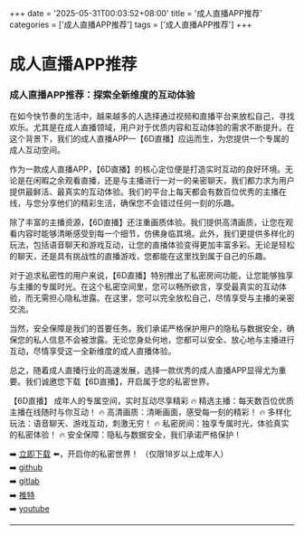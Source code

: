 +++
date = '2025-05-31T00:03:52+08:00'
title = '成人直播APP推荐'
categories = ['成人直播APP推荐']
tags = ['成人直播APP推荐']
+++

# 成人直播APP推荐

### 成人直播APP推荐：探索全新维度的互动体验

在如今快节奏的生活中，越来越多的人选择通过视频和直播平台来放松自己，寻找欢乐。尤其是在成人直播领域，用户对于优质内容和互动体验的需求不断提升。在这个背景下，我们的成人直播APP—【6D直播】应运而生，为您提供一个专属的成人互动空间。

作为一款成人直播APP，【6D直播】的核心定位便是打造实时互动的良好环境。无论是在闲暇之余观看直播，还是与主播进行一对一的亲密聊天，我们都力求为用户提供最鲜活、最真实的互动体验。我们的平台上每天都会有数百位优秀的主播在线，与您分享他们的精彩生活，确保您不会错过任何一刻的乐趣。

除了丰富的主播资源，【6D直播】还注重画质体验。我们提供高清画质，让您在观看内容时能够清晰感受到每一个细节，仿佛身临其境。此外，我们更提供多样化的玩法，包括语音聊天和游戏互动，让您的直播体验变得更加丰富多彩。无论是轻松的聊天，还是具有挑战性的直播游戏，您都能在这里找到属于自己的乐趣。

对于追求私密性的用户来说，【6D直播】特别推出了私密房间功能，让您能够独享与主播的专属时光。在这个私密空间里，您可以畅所欲言，享受最真实的互动体验，而无需担心隐私泄露。在这里，您可以完全放松自己，尽情享受与主播的亲密交流。

当然，安全保障是我们的首要任务。我们承诺严格保护用户的隐私与数据安全，确保您的私人信息不会被泄露。无论您身处何地，您都可以安全、放心地与主播进行互动，尽情享受这一全新维度的成人直播体验。

总之，随着成人直播行业的高速发展，选择一款优秀的成人直播APP显得尤为重要。我们诚邀您下载【6D直播】，开启属于您的私密世界。

【6D直播】
成年人的专属空间，实时互动尽享精彩
🔥 精选主播：每天数百位优质主播在线随时与你互动！
🔥 高清画质：清晰画面，感受每一刻的精彩！
🔥 多样化玩法：语音聊天、游戏互动，刺激无穷！
🔥 私密房间：独享专属时光，体验真实的私密体验！
🔥 安全保障：隐私与数据安全，我们承诺严格保护！

➡️ [立即下载](https://down123.s3.ap-east-1.amazonaws.com/down/down.html?channelCode=blog) ⬅️，开启你的私密世界！ （仅限18岁以上成年人）  
➡️ [github](https://aldult-live.github.io/)  
➡️ [gitlab](https://seo-09598d.gitlab.io/)  
➡️ [推特](https://x.com/wegame33)  
➡️ [youtube](https://www.youtube.com/@6Dlive)  

---
